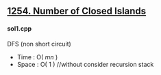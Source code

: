 ## [1254. Number of Closed Islands](https://leetcode.com/problems/number-of-closed-islands/description/)

#### sol1.cpp
DFS (non short circuit)

* Time : O( $mn$ )
* Space : O( $1$ ) //without consider recursion stack
